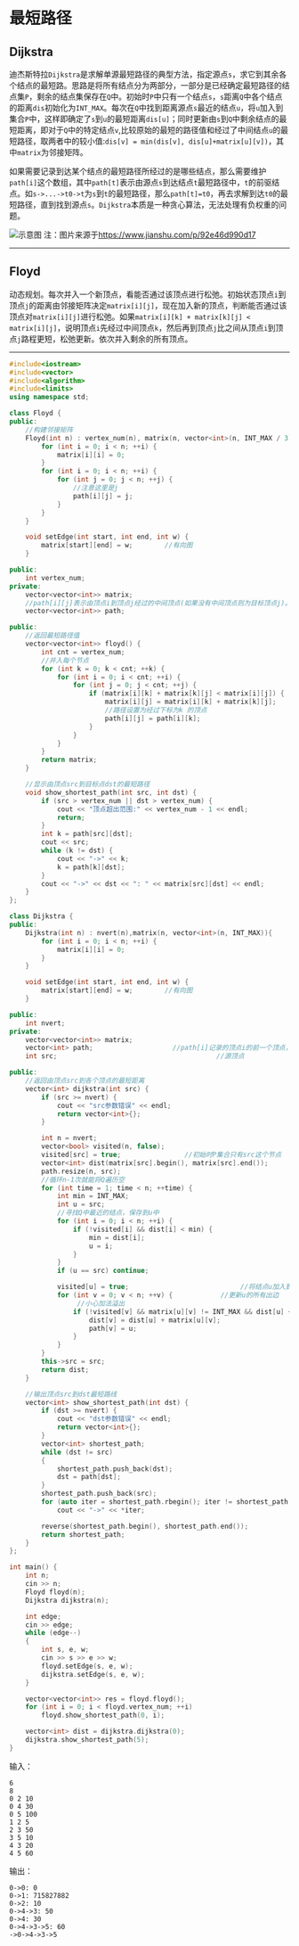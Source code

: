 # 最短路径

## Dijkstra

迪杰斯特拉`Dijkstra`是求解单源最短路径的典型方法，指定源点`s`，求它到其余各个结点的最短路。思路是将所有结点分为两部分，一部分是已经确定最短路径的结点集`P`，剩余的结点集保存在`Q`中。初始时`P`中只有一个结点`s`，`s`距离`Q`中各个结点的距离`dis`初始化为`INT_MAX`。每次在`Q`中找到距离源点`s`最近的结点`u`，将`u`加入到集合`P`中，这样即确定了`s`到`u`的最短距离`dis[u]`；同时更新由`s`到`Q`中剩余结点的最短距离，即对于`Q`中的特定结点`v`,比较原始的最短的路径值和经过了中间结点`u`的最短路径，取两者中的较小值:`dis[v] = min(dis[v], dis[u]+matrix[u][v])`，其中`matrix`为邻接矩阵。

如果需要记录到达某个结点的最短路径所经过的是哪些结点，那么需要维护`path[i]`这个数组，其中`path[t]`表示由源点`s`到达结点`t`最短路径中，`t`的前驱结点。如`s->...->t0->t`为`s`到`t`的最短路径，那么`path[t]=t0`，再去求解到达`t0`的最短路径，直到找到源点`s`。`Dijkstra`本质是一种贪心算法，无法处理有负权重的问题。

![示意图](https://upload-images.jianshu.io/upload_images/2295192-b54b0c630ff6dada.png?imageMogr2/auto-orient/strip%7CimageView2/2/w/621/format/webp)
注：图片来源于<https://www.jianshu.com/p/92e46d990d17>

-----

## Floyd

动态规划。每次并入一个新顶点，看能否通过该顶点进行松弛。初始状态顶点`i`到顶点`j`的距离由邻接矩阵决定`matrix[i][j]`，现在加入新的顶点，判断能否通过该顶点对`matrix[i][j]`进行松弛。如果`matrix[i][k] + matrix[k][j] < matrix[i][j]`，说明顶点`i`先经过中间顶点`k`，然后再到顶点`j`比之间从顶点`i`到顶点`j`路程更短，松弛更新。依次并入剩余的所有顶点。

-----

```cpp
#include<iostream>
#include<vector>
#include<algorithm>
#include<limits>
using namespace std;

class Floyd {
public:
    //构建邻接矩阵
    Floyd(int n) : vertex_num(n), matrix(n, vector<int>(n, INT_MAX / 3)), path(n, vector<int>(n)) {
        for (int i = 0; i < n; ++i) {
            matrix[i][i] = 0;
        }
        for (int i = 0; i < n; ++i) {
            for (int j = 0; j < n; ++j) {
                //注意这里是j
                path[i][j] = j;
            }
        }
    }

    void setEdge(int start, int end, int w) {
        matrix[start][end] = w;        //有向图
    }

public:
    int vertex_num;
private:
    vector<vector<int>> matrix;
    //path[i][j]表示由顶点i到顶点j经过的中间顶点(如果没有中间顶点则为目标顶点j)。
    vector<vector<int>> path;

public:
    //返回最短路径值
    vector<vector<int>> floyd() {
        int cnt = vertex_num;
        //并入每个节点
        for (int k = 0; k < cnt; ++k) {
            for (int i = 0; i < cnt; ++i) {
                for (int j = 0; j < cnt; ++j) {
                    if (matrix[i][k] + matrix[k][j] < matrix[i][j]) {
                        matrix[i][j] = matrix[i][k] + matrix[k][j];
                        //路径设置为经过下标为k 的顶点
                        path[i][j] = path[i][k];
                    }
                }
            }
        }
        return matrix;
    }

    //显示由顶点src到目标点dst的最短路径
    void show_shortest_path(int src, int dst) {
        if (src > vertex_num || dst > vertex_num) {
            cout << "顶点超出范围:" << vertex_num - 1 << endl;
            return;
        }
        int k = path[src][dst];
        cout << src;
        while (k != dst) {
            cout << "->" << k;
            k = path[k][dst];
        }
        cout << "->" << dst << ": " << matrix[src][dst] << endl;
    }
};

class Dijkstra {
public:
    Dijkstra(int n) : nvert(n),matrix(n, vector<int>(n, INT_MAX)){
        for (int i = 0; i < n; ++i) {
            matrix[i][i] = 0;
        }
    }

    void setEdge(int start, int end, int w) {
        matrix[start][end] = w;        //有向图
    }

public:
    int nvert;
private:
    vector<vector<int>> matrix;
    vector<int> path;                    //path[i]记录的顶点i的前一个顶点，即path[i]->i
    int src;                                        //源顶点

public:
    //返回由顶点src到各个顶点的最短距离
    vector<int> dijkstra(int src) {
        if (src >= nvert) {
            cout << "src参数错误" << endl;
            return vector<int>{};
        }

        int n = nvert;
        vector<bool> visited(n, false);
        visited[src] = true;                //初始时P集合只有src这个节点
        vector<int> dist(matrix[src].begin(), matrix[src].end());
        path.resize(n, src);
        //循环n-1次就能将Q遍历空
        for (int time = 1; time < n; ++time) {
            int min = INT_MAX;
            int u = src;
            //寻找Q中最近的结点，保存到u中
            for (int i = 0; i < n; ++i) {
                if (!visited[i] && dist[i] < min) {
                    min = dist[i];
                    u = i;
                }
            }
            if (u == src) continue;

            visited[u] = true;                            //将结点u加入到P集合
            for (int v = 0; v < n; ++v) {            //更新u的所有出边
                 //小心加法溢出
                if (!visited[v] && matrix[u][v] != INT_MAX && dist[u] + matrix[u][v] < dist[v]) {
                    dist[v] = dist[u] + matrix[u][v];
                    path[v] = u;
                }
            }
        }
        this->src = src;
        return dist;
    }

    //输出顶点src到dst最短路线
    vector<int> show_shortest_path(int dst) {
        if (dst >= nvert) {
            cout << "dst参数错误" << endl;
            return vector<int>{};
        }
        vector<int> shortest_path;
        while (dst != src)
        {
            shortest_path.push_back(dst);
            dst = path[dst];
        }
        shortest_path.push_back(src);
        for (auto iter = shortest_path.rbegin(); iter != shortest_path.rend(); ++iter)
            cout << "->" << *iter;

        reverse(shortest_path.begin(), shortest_path.end());
        return shortest_path;
    }
};

int main() {
    int n;
    cin >> n;
    Floyd floyd(n);
    Dijkstra dijkstra(n);

    int edge;
    cin >> edge;
    while (edge--)
    {
        int s, e, w;
        cin >> s >> e >> w;
        floyd.setEdge(s, e, w);
        dijkstra.setEdge(s, e, w);
    }

    vector<vector<int>> res = floyd.floyd();
    for (int i = 0; i < floyd.vertex_num; ++i)
        floyd.show_shortest_path(0, i);

    vector<int> dist = dijkstra.dijkstra(0);
    dijkstra.show_shortest_path(5);
}
```

输入：

    6
    8
    0 2 10
    0 4 30
    0 5 100
    1 2 5
    2 3 50
    3 5 10
    4 3 20
    4 5 60

输出：

    0->0: 0
    0->1: 715827882
    0->2: 10
    0->4->3: 50
    0->4: 30
    0->4->3->5: 60
    ->0->4->3->5